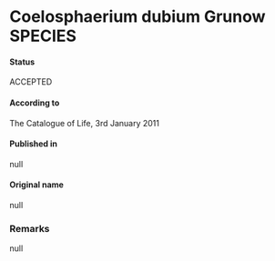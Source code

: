 # Coelosphaerium dubium Grunow SPECIES

#### Status
ACCEPTED

#### According to
The Catalogue of Life, 3rd January 2011

#### Published in
null

#### Original name
null

### Remarks
null